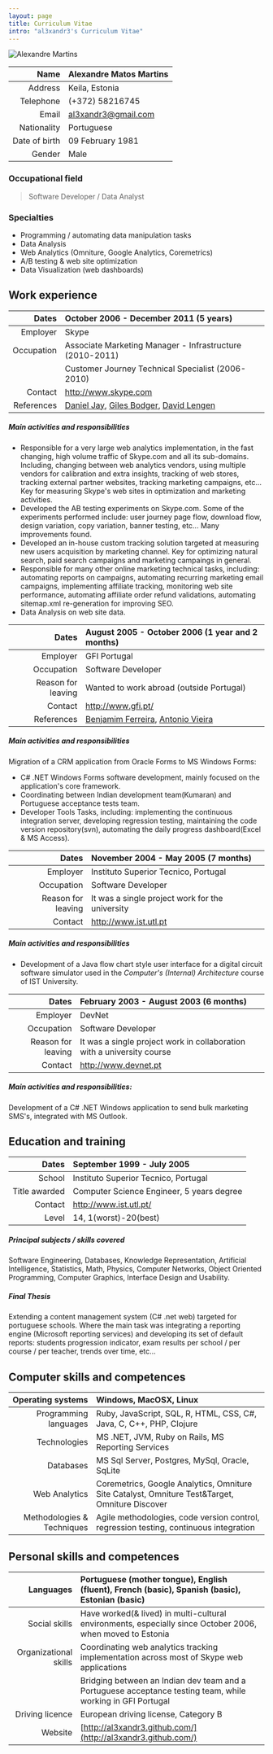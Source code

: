 ```yaml
---
layout: page
title: Curriculum Vitae
intro: "al3xandr3's Curriculum Vitae"
---
```


<link rel="stylesheet" href="/css/cv.css" type="text/css" media="screen, projection" />

![Alexandre Martins](http://al3xandr3.github.com/img/alex.png)

| Name           | **Alexandre Matos Martins**
|---------------:|:---------------------------
| Address        | Keila, Estonia             
| Telephone      | (+372) 58216745            
| Email          | al3xandr3@gmail.com        
| Nationality    | Portuguese                 
| Date of birth  | 09 February 1981           
| Gender         | Male                       

### Occupational field

> Software Developer / Data Analyst

### Specialties
- Programming / automating data manipulation tasks
- Data Analysis
- Web Analytics (Omniture, Google Analytics, Coremetrics)
- A/B testing & web site optimization
- Data Visualization (web dashboards)

## Work experience

| Dates      | **October 2006 - December 2011 (5 years)** 
|-----------:|:------------------------------------------ 
| Employer   | Skype                                      
| Occupation | Associate Marketing Manager - Infrastructure (2010-2011) 
|            | Customer Journey Technical Specialist (2006-2010) 
| Contact    | http://www.skype.com 
| References | [Daniel Jay](http://uk.linkedin.com/in/danjay), [Giles Bodger](http://uk.linkedin.com/pub/giles-bodger/13/b2a/2a4), [David Lengen](http://www.linkedin.com/in/davidlengen) 

##### Main activities and responsibilities
- Responsible for a very large web analytics implementation, in the fast changing, high volume traffic of Skype.com and all its sub-domains. Including, changing between web analytics vendors, using multiple vendors for calibration and extra insights, tracking of web stores, tracking external partner websites, tracking marketing campaigns, etc... Key for measuring Skype's web sites in optimization and marketing activities.
- Developed the AB testing experiments on Skype.com. Some of the experiments performed include: user journey page flow, download flow, design variation, copy variation, banner testing, etc... Many improvements found.
- Developed an in-house custom tracking solution targeted at measuring new users acquisition by marketing channel. Key for optimizing natural search, paid search campaigns and marketing campaings in general.
- Responsible for many other online marketing technical tasks, including: automating reports on campaigns, automating recurring marketing email campaigns, implementing affiliate tracking, monitoring web site performance, automating affiliate order refund validations, automating sitemap.xml re-generation for improving SEO.
- Data Analysis on web site data.


| Dates      | **August 2005 - October 2006 (1 year and 2 months)**
|-----------:|:---------------------------
| Employer   | GFI Portugal 
| Occupation | Software Developer 
| Reason for leaving | Wanted to work abroad (outside Portugal) 
| Contact    | http://www.gfi.pt/ 
| References | [Benjamim Ferreira](http://pt.linkedin.com/pub/benjamim-ferreira/1/835/295), [Antonio Vieira](http://pt.linkedin.com/in/tozevv) 

##### Main activities and responsibilities
Migration of a CRM application from Oracle Forms to MS Windows Forms:

- C# .NET Windows Forms software development, mainly focused on the application's core framework.
- Coordinating between Indian development team(Kumaran) and Portuguese acceptance tests team.
- Developer Tools Tasks, including: implementing the continuous integration server, developing regression testing, maintaining the code version repository(svn), automating the daily progress dashboard(Excel & MS Access).


| Dates      | **November 2004 - May 2005 (7 months)** 
|-----------:|:----------------------------------------
| Employer   | Instituto Superior Tecnico, Portugal 
| Occupation | Software Developer 
| Reason for leaving | It was a single project work for the university
| Contact    | http://www.ist.utl.pt
                                     
##### Main activities and responsibilities
- Development of a Java flow chart style user interface for a digital circuit software simulator used in the *Computer's (Internal) Architecture* course of IST University.


| Dates      | **February 2003 - August 2003 (6 months)**
|-----------:|:---------------------------
| Employer   | DevNet
| Occupation | Software Developer
| Reason for leaving | It was a single project work in collaboration with a university course
| Contact    | http://www.devnet.pt

##### Main activities and responsibilities:
Development of a C# .NET Windows application to send bulk marketing  SMS's, integrated with MS Outlook.

## Education and training

| Dates      | **September 1999 - July 2005**
|-----------:|:-------------------------------
| School     | Instituto Superior Tecnico, Portugal
| Title awarded | Computer Science Engineer, 5 years degree
| Contact    | http://www.ist.utl.pt/
| Level      | 14, 1(worst)-20(best)

##### Principal subjects / skills covered
Software Engineering, Databases, Knowledge Representation, Artificial Intelligence, Statistics, Math, Physics, Computer Networks, Object Oriented Programming, Computer Graphics, Interface Design and Usability.

##### Final Thesis
Extending a content management system (C# .net web) targeted for portuguese schools. Where the main task was integrating a reporting engine (Microsoft reporting services) and developing its set of default reports: students progression indicator, exam results per school / per course / per teacher, trends over time, etc...

## Computer skills and competences

| Operating systems | Windows, MacOSX, Linux
|-----------:|:------------------------------
| Programming languages | Ruby, JavaScript, SQL, R, HTML, CSS, C#, Java, C, C++, PHP, Clojure
| Technologies | MS .NET, JVM, Ruby on Rails, MS Reporting Services
| Databases | MS Sql Server, Postgres, MySql, Oracle, SqLite
| Web Analytics | Coremetrics, Google Analytics, Omniture Site Catalyst, Omniture Test&Target, Omniture Discover
| Methodologies & Techniques | Agile methodologies, code version control, regression testing, continuous integration

## Personal skills and competences

| Languages | Portuguese (mother tongue), English (fluent), French (basic), Spanish (basic), Estonian (basic)
|-----------:|:---------------------------
| Social skills | Have worked(& lived) in multi-cultural environments, especially since October 2006, when moved to Estonia
| Organizational skills | Coordinating web analytics tracking implementation across most of Skype web applications
| | Bridging between an Indian dev team and a Portuguese acceptance testing team, while working in GFI Portugal
| Driving licence | European driving license, Category B
| Website| [http://al3xandr3.github.com/](http://al3xandr3.github.com/)

